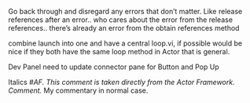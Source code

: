 Go back through and disregard any errors that don’t matter.
Like release references after an error..
who cares about the error from the release references..
there’s already an error from the obtain references method


combine launch into one and have a central loop.vi, if possible
would be nice if they both have the same loop method in Actor that is general.


Dev Panel need to update connector pane for Button and Pop Up


Italics
*#AF. This comment is taken directly from the Actor Framework.
Comment.*
My commentary in normal case.